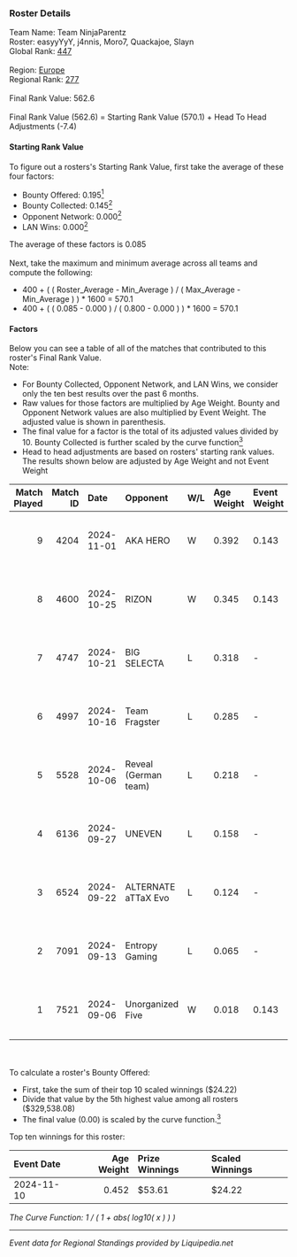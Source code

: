 ### Roster Details<br />
Team Name: Team NinjaParentz<br />
Roster: easyyYyY, j4nnis, Moro7, Quackajoe, Slayn<br />
Global Rank: [447](../standings_global.md)<br />
<br />
Region: [Europe]( ../standings_europe.md)<br />
Regional Rank: [277]( ../standings_europe.md)<br />
<br />
Final Rank Value:  562.6<br />
<br />
Final Rank Value (562.6) = Starting Rank Value (570.1) + Head To Head Adjustments (-7.4)<br />

#### Starting Rank Value<br />
To figure out a rosters's Starting Rank Value, first take the average of these four factors:<br />
- Bounty Offered: 0.195[<sup>1</sup>](#table2)
- Bounty Collected: 0.145[<sup>2</sup>](#table1)
- Opponent Network: 0.000[<sup>2</sup>](#table1)
- LAN Wins: 0.000[<sup>2</sup>](#table1)

The average of these factors is 0.085<br />
<br />
Next, take the maximum and minimum average across all teams and compute the following:<br />
- 400 + ( ( Roster_Average - Min_Average ) / ( Max_Average - Min_Average ) ) * 1600 = 570.1
- 400 + ( ( 0.085 - 0.000 ) / ( 0.800 - 0.000 ) ) * 1600 = 570.1


#### Factors<br />
Below you can see a table of all of the matches that contributed to this roster's Final Rank Value.<br />
Note:<br />

- For Bounty Collected, Opponent Network, and LAN Wins, we consider only the ten best results over the past 6 months.
- Raw values for those factors are multiplied by Age Weight. Bounty and Opponent Network values are also multiplied by Event Weight. The adjusted value is shown in parenthesis.
- The final value for a factor is the total of its adjusted values divided by 10. Bounty Collected is further scaled by the curve function[<sup>3</sup>](#curveFunction)
- Head to head adjustments are based on rosters' starting rank values. The results shown below are adjusted by Age Weight and not Event Weight
<span id="table1"></span><br />


| Match Played | Match ID | Date       | Opponent             | W/L | Age Weight | Event Weight | Bounty Collected | Opponent Network | LAN Wins  | H2H Adj. | Roster                                    |
| -: | -: | :- | :- | :- | :- | :- | :- | :- | :- | -: | :- |
|            9 |     4204 | 2024-11-01 | AKA HERO             | W   | 0.392      | 0.143        | 0.000 (0.000)    | 0.060 (0.003)    | 0 (0.000) |     6.91 | easyyYyY, j4nnis, Moro7, Quackajoe, Slayn |
|            8 |     4600 | 2024-10-25 | RIZON                | W   | 0.345      | 0.143        | 0.000 (0.000)    | 0.000 (0.000)    | 0 (0.000) |     3.10 | easyyYyY, j4nnis, Moro7, Quackajoe, Slayn |
|            7 |     4747 | 2024-10-21 | BIG SELECTA          | L   | 0.318      | -            | -                | -                | -         |    -4.95 | easyyYyY, j4nnis, Moro7, Quackajoe, Slayn |
|            6 |     4997 | 2024-10-16 | Team Fragster        | L   | 0.285      | -            | -                | -                | -         |    -4.04 | easyyYyY, j4nnis, Moro7, Quackajoe, Slayn |
|            5 |     5528 | 2024-10-06 | Reveal (German team) | L   | 0.218      | -            | -                | -                | -         |    -2.81 | easyyYyY, j4nnis, Moro7, Quackajoe, Slayn |
|            4 |     6136 | 2024-09-27 | UNEVEN               | L   | 0.158      | -            | -                | -                | -         |    -3.19 | j4nnis, Moro7, Quackajoe, Slayn, Sunk3r   |
|            3 |     6524 | 2024-09-22 | ALTERNATE aTTaX Evo  | L   | 0.124      | -            | -                | -                | -         |    -1.72 | easyyYyY, j4nnis, Moro7, Quackajoe, Slayn |
|            2 |     7091 | 2024-09-13 | Entropy Gaming       | L   | 0.065      | -            | -                | -                | -         |    -1.01 | easyyYyY, j4nnis, Moro7, Quackajoe, Slayn |
|            1 |     7521 | 2024-09-06 | Unorganized Five     | W   | 0.018      | 0.143        | 0.000 (0.000)    | 0.066 (0.000)    | 0 (0.000) |     0.29 | easyyYyY, j4nnis, Moro7, Quackajoe, Slayn |

<br />
<span id="table2"></span><br />
To calculate a roster's Bounty Offered:<br />

- First, take the sum of their top 10 scaled winnings ($24.22)
- Divide that value by the 5th highest value among all rosters ($329,538.08)
- The final value (0.00) is scaled by the curve function.[<sup>3</sup>](#curveFunction)

Top ten winnings for this roster:<br />

| Event Date | Age Weight | Prize Winnings | Scaled Winnings |
| :- | -: | :- | :- |
| 2024-11-10 |      0.452 | $53.61         | $24.22          |


<span id="curveFunction"></span>_The Curve Function: 1 / ( 1 + abs( log10( x ) ) )_<br />

---
_Event data for Regional Standings provided by Liquipedia.net_<br />
